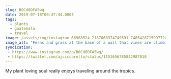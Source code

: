 ```yaml
---
slug: B0Cd0DFA5wq
date: 2019-07-18T00:47:44.000Z
tags: 
  - plants
  - guatemala
  - travel
image: /assets/img/instagram_66988524_2187068374749591_7485428715997724946_n_17868083980430307.jpg
image_alt: "Ferns and grass at the base of a wall that vines are climbing."
syndication:
 - https://www.instagram.com/p/B0Cd0DFA5wq/
 - https://twitter.com/ajciccarello/status/1151656785842987010
---
```


My plant loving soul really enjoys traveling around the tropics.
